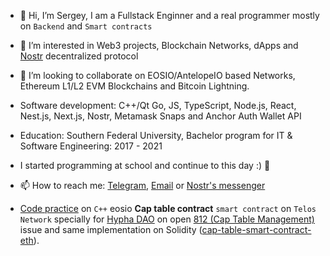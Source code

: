 - 👋 Hi, I’m Sergey, I am a Fullstack Enginner and a real programmer mostly on `Backend` and `Smart contracts`
- 👀 I’m interested in Web3 projects, Blockchain Networks, dApps and [Nostr](https://github.com/nostr-protocol/nips) decentralized protocol
- 💞️ I’m looking to collaborate on EOSIO/AntelopeIO based Networks, Ethereum L1/L2 EVM Blockchains and Bitcoin Lightning.
- Software development: C++/Qt Go, JS, TypeScript, Node.js, React, Nest.js, Next.js, Nostr, Metamask Snaps and Anchor Auth Wallet API
- Education: Southern Federal University, Bachelor program for IT & Software Engineering: 2017 - 2021
- I started programming at school and continue to this day :) 🤖
  
- 📫 How to reach me: [Telegram](https://t.me/eosiodev), [Email](sergey3bv@gmail.com) or [Nostr's messenger](https://primal.net/p/nprofile1qqsvlq3nfqcapahr4ytgdfv843xw6xayu9cfthy54qtfyst4fj7eezg3lrx3r)  

- [Code practice](https://github.com/sergey3bv/cap-table-smart-contract-eosio) on `C++` eosio **Cap table contract** `smart contract` on `Telos Network` specially for [Hypha DAO](https://github.com/hypha-dao) on open [812 (Cap Table Management)](https://github.com/hypha-dao/hypha-web/issues/812) issue and same implementation on Solidity ([cap-table-smart-contract-eth](https://github.com/sergey3bv/cap-table-smart-contract-eth)).
